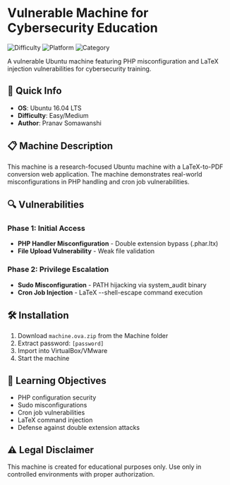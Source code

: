 # Vulnerable Machine for Cybersecurity Education

![Difficulty](https://img.shields.io/badge/Difficulty-Easy%2FMedium-green)
![Platform](https://img.shields.io/badge/Platform-Linux-blue)
![Category](https://img.shields.io/badge/Category-Web%2C%20PrivEsc-red)

A vulnerable Ubuntu machine featuring PHP misconfiguration and LaTeX injection vulnerabilities for cybersecurity training.

## 🚀 Quick Info

- **OS**: Ubuntu 16.04 LTS
- **Difficulty**: Easy/Medium
- **Author**: Pranav Somawanshi

## 📋 Machine Description

This machine is a research-focused Ubuntu machine with a LaTeX-to-PDF conversion web application. The machine demonstrates real-world misconfigurations in PHP handling and cron job vulnerabilities.

## 🔍 Vulnerabilities

### Phase 1: Initial Access
- **PHP Handler Misconfiguration** - Double extension bypass (.phar.ltx)
- **File Upload Vulnerability** - Weak file validation

### Phase 2: Privilege Escalation  
- **Sudo Misconfiguration** - PATH hijacking via system_audit binary
- **Cron Job Injection** - LaTeX --shell-escape command execution

## 🛠️ Installation

1. Download `machine.ova.zip` from the Machine folder
2. Extract password: `[password]`
3. Import into VirtualBox/VMware
4. Start the machine

## 🎯 Learning Objectives

- PHP configuration security
- Sudo misconfigurations
- Cron job vulnerabilities
- LaTeX command injection
- Defense against double extension attacks

## ⚠️ Legal Disclaimer

This machine is created for educational purposes only. Use only in controlled environments with proper authorization.
